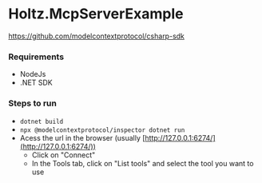 # Holtz.McpServerExample

https://github.com/modelcontextprotocol/csharp-sdk

### Requirements

- NodeJs
- .NET SDK

### Steps to run

- `dotnet build`
- `npx @modelcontextprotocol/inspector dotnet run`
- Acess the url in the browser (usually [http://127.0.0.1:6274/](http://127.0.0.1:6274/))
  - Click on "Connect"
  - In the Tools tab, click on "List tools" and select the tool you want to use

